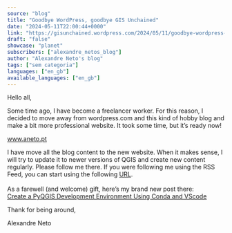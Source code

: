 ```yaml
---
source: "blog"
title: "Goodbye WordPress, goodbye GIS Unchained"
date: "2024-05-11T22:00:44+0000"
link: "https://gisunchained.wordpress.com/2024/05/11/goodbye-wordpress-goodbye-gis-unchained/"
draft: "false"
showcase: "planet"
subscribers: ["alexandre_netos_blog"]
author: "Alexandre Neto's blog"
tags: ["sem categoria"]
languages: ["en_gb"]
available_languages: ["en_gb"]
---
```


<p>Hello all,</p>



<p>Some time ago, I have become a freelancer worker. For this reason, I decided to move away from wordpress.com and this kind of hobby blog and make a bit more professional website. It took some time, but it&#8217;s ready now!</p>



<p class="has-text-align-center has-large-font-size"><a href="https://aneto.pt/">www.aneto.pt</a></p>



<p>I have move all the blog content to the new website. When it makes sense, I will try to update it to newer versions of QGIS and create new content regularly. Please follow me there. If you were following me using the RSS Feed, you can start using the following <a href="https://aneto.pt/index.xml">URL</a>.<br /><br />As a farewell (and welcome) gift, here&#8217;s my brand new post there:<br /><a href="https://aneto.pt/posts/tutorials/2024-05-11-create-easy-pyqgis-developement-environment-using-conda-and-vscode/">Create a PyQGIS Development Environment Using Conda and VScode</a></p>



<p>Thank for being around,</p>



<p>Alexandre Neto</p>



<p></p>



<p></p>
